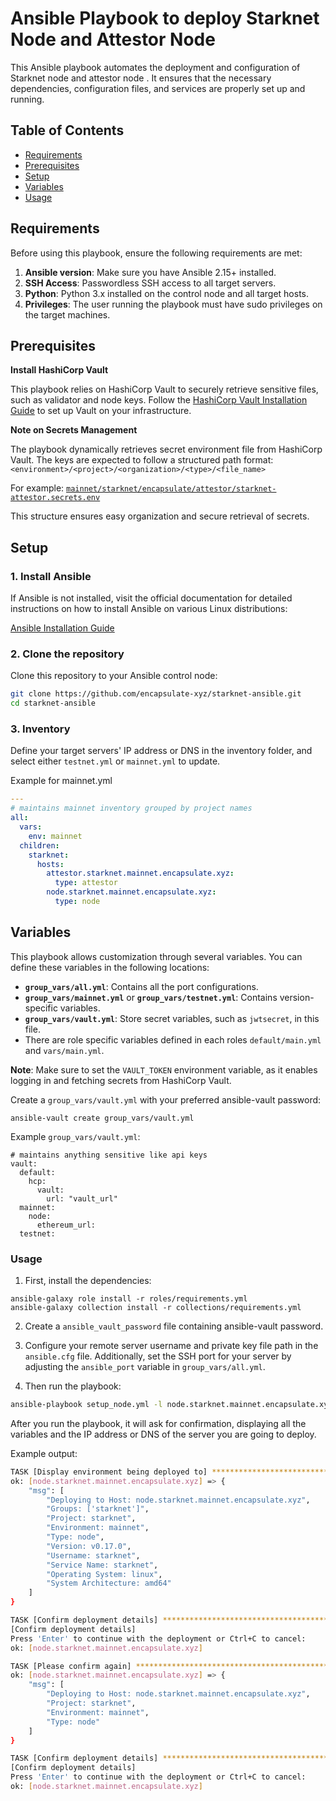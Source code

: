 # Ansible Playbook to deploy Starknet Node and Attestor Node

This Ansible playbook automates the deployment and configuration of Starknet node and attestor node . It ensures that the necessary dependencies, configuration files, and services are properly set up and running.

## Table of Contents

- [Requirements](#requirements)
- [Prerequisites](#prerequisites)
- [Setup](#setup)
- [Variables](#variables)
- [Usage](#usage)

## Requirements

Before using this playbook, ensure the following requirements are met:

1. **Ansible version**: Make sure you have Ansible 2.15+ installed.
2. **SSH Access**: Passwordless SSH access to all target servers.
3. **Python**: Python 3.x installed on the control node and all target hosts.
4. **Privileges**: The user running the playbook must have sudo privileges on the target machines.

## Prerequisites

**Install HashiCorp Vault**

This playbook relies on HashiCorp Vault to securely retrieve sensitive files, such as validator and node keys. Follow the [HashiCorp Vault Installation Guide](https://developer.hashicorp.com/vault/tutorials/getting-started/getting-started-install) to set up Vault on your infrastructure.

**Note on Secrets Management**

The playbook dynamically retrieves secret environment file from HashiCorp Vault. The keys are expected to follow a structured path format:
`<environment>/<project>/<organization>/<type>/<file_name>`

For example:
[`mainnet/starknet/encapsulate/attestor/starknet-attestor.secrets.env`](roles/attestor/templates/mainnet/secrets.env.example)

This structure ensures easy organization and secure retrieval of secrets.

## Setup

### 1. Install Ansible

If Ansible is not installed, visit the official documentation for detailed instructions on how to install Ansible on various Linux distributions:

[Ansible Installation Guide](https://docs.ansible.com/ansible/latest/installation_guide/installation_distros.html)


### 2. Clone the repository

Clone this repository to your Ansible control node:

```bash
git clone https://github.com/encapsulate-xyz/starknet-ansible.git
cd starknet-ansible
```

### 3. Inventory

Define your target servers' IP address or DNS in the inventory folder, and select either `testnet.yml` or `mainnet.yml` to update.

Example for mainnet.yml

```yaml
---
# maintains mainnet inventory grouped by project names
all:
  vars:
    env: mainnet
  children:
    starknet:
      hosts:
        attestor.starknet.mainnet.encapsulate.xyz:
          type: attestor
        node.starknet.mainnet.encapsulate.xyz:
          type: node
```

## Variables

This playbook allows customization through several variables. You can define these variables in the following locations:

- **`group_vars/all.yml`**: Contains all the port configurations.
- **`group_vars/mainnet.yml`** or **`group_vars/testnet.yml`**: Contains version-specific variables.
- **`group_vars/vault.yml`**: Store secret variables, such as `jwtsecret`, in this file.
- There are role specific variables defined in each roles `default/main.yml` and `vars/main.yml`.

**Note**: Make sure to set the `VAULT_TOKEN` environment variable, as it enables logging in and fetching secrets from HashiCorp Vault.

Create a `group_vars/vault.yml` with your preferred ansible-vault password:

```
ansible-vault create group_vars/vault.yml
```

Example `group_vars/vault.yml`:
```
# maintains anything sensitive like api keys
vault:
  default:
    hcp:
      vault:
        url: "vault_url"
  mainnet:
    node:
      ethereum_url: 
  testnet:
```

### Usage

1. First, install the dependencies:

  ```
  ansible-galaxy role install -r roles/requirements.yml
  ansible-galaxy collection install -r collections/requirements.yml
  ```

2. Create a `ansible_vault_password` file containing ansible-vault password.

3. Configure your remote server username and private key file path in the `ansible.cfg` file. Additionally, set the SSH port for your server by adjusting the `ansible_port` variable in `group_vars/all.yml`.

3. Then run the playbook:

  ```bash
  ansible-playbook setup_node.yml -l node.starknet.mainnet.encapsulate.xyz
  ```

After you run the playbook, it will ask for confirmation, displaying all the variables and the IP address or DNS of the server you are going to deploy.

Example output:

```bash
TASK [Display environment being deployed to] ***************************************************************************************************
ok: [node.starknet.mainnet.encapsulate.xyz] => {
    "msg": [
        "Deploying to Host: node.starknet.mainnet.encapsulate.xyz",
        "Groups: ['starknet']",
        "Project: starknet",
        "Environment: mainnet",
        "Type: node",
        "Version: v0.17.0",
        "Username: starknet",
        "Service Name: starknet",
        "Operating System: linux",
        "System Architecture: amd64"
    ]
}

TASK [Confirm deployment details] **************************************************************************************************************
[Confirm deployment details]
Press 'Enter' to continue with the deployment or Ctrl+C to cancel:
ok: [node.starknet.mainnet.encapsulate.xyz]

TASK [Please confirm again] ********************************************************************************************************************
ok: [node.starknet.mainnet.encapsulate.xyz] => {
    "msg": [
        "Deploying to Host: node.starknet.mainnet.encapsulate.xyz",
        "Project: starknet",
        "Environment: mainnet",
        "Type: node"
    ]
}

TASK [Confirm deployment details] **************************************************************************************************************
[Confirm deployment details]
Press 'Enter' to continue with the deployment or Ctrl+C to cancel:
ok: [node.starknet.mainnet.encapsulate.xyz]
```
